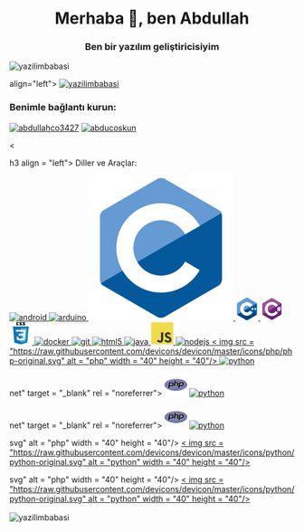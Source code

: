 <h1 align="center">Merhaba 👋, ben Abdullah</h1>
<h3 align="center">Ben bir yazılım geliştiricisiyim</h3>

<p align="left"> <img src="https ://komarev.com/ghpvc/?username=yazilimbabasi&label=Profile%20views&color=0e75b6&style=flat" alt="yazilimbabasi" /> </p> <p

align="left"> <a href="https:// github.com/ryo-ma/github-profile-trophy"><img src="https://github-profile-trophy.vercel.app/?username=yazilimbabasi" alt="yazilimbabasi" /></a> </p>

<h3 align="left">Benimle bağlantı kurun:</h3>
<p align="left">
<a href="https://twitter.com/abdullahco3427" target = "boş"><img align = "center" src = "https://raw.githubusercontent.com/rahuldkjain/github-profile-readme-generator/master/src/images/icons/Social/ twitter.svg" alt = "abdullahco3427" height = "30" genişlik = "40" /></a>
<a href = "https://instagram.com/abducoskun" target = "blank"><img align = "center" src = "https://raw.githubusercontent.com/rahuldkjain/github-profile-readme-generator /master/src/images/icons/Social/instagram.svg" alt = "abducoskun" height = "30" width = "40" /></a> </p>
<

h3 align = "left"> Diller ve Araçlar:</h3>
<p align = "left"> <a href = "https://developer.android.com" target = "_blank" rel = "noreferrer"> <img src = "https://raw.githubusercontent.com/devicons /devicon/master/icons/android/android-original-wordmark.svg" alt = "android" width = "40" height = "40"/> </a> <a href = "https://www.arduino .cc/" target = "_blank" rel = "noreferrer"> <img src = "https://cdn.worldvectorlogo.com/logos/arduino-1.svg" alt = "arduino" width = "40" yükseklik = "40"/> </a> <a href = "https://www.cprogramming.com/" target = "_blank" rel = "noreferrer"> <img src = "https://raw.githubusercontent.com/devicons/devicon/master/icons/c/c-original.svg" alt = "c" genişlik = "40" yükseklik = "40"/> </a> <a href = "https:// www.w3schools.com/cpp/" target = "_blank" rel = "noreferrer"> <img src = "https://raw.githubusercontent.com/devicons/devicon/master/icons/cplusplus/cplusplus-original.svg " alt = "cplusplus" width = "40" height = "40"/> </a> <a href = "https://www.w3schools.com/cs/" target = "_blank" rel = "noreferrer" > <img src="https://raw.githubusercontent.com/devicons/devicon/master/icons/csharp/csharp-original.svg" alt = "csharp" width = "40" height = "40"/> </a> <a href = "https://www.w3schools.com/css/" target = "_blank" rel = "noreferrer" "> <img src = "https://raw.githubusercontent.com/devicons/devicon/master/icons/css3/css3-original-wordmark.svg" alt = "css3" width = "40" yükseklik = "40" /> </a> <a href = "https://www.docker.com/" target = "_blank" rel = "noreferrer"> <img src = "https://raw.githubusercontent.com/devicons/ devicon/master/icons/docker/docker-original-wordmark.svg" alt = "docker" width = "40" height = "40"/> </a> <a href = "https://git-scm.com/" target = "_blank" rel = "noreferrer"> <img src = "https://www.vectorlogo.zone/logos/git-scm/git-scm-icon.svg" alt = "git" width= "40" yükseklik = "40"/> </a> <a href = "https://www.w3.org/html/" target = "_blank" rel = "noreferrer"> <img src = "https: //raw.githubusercontent.com/devicons/devicon/master/icons/html5/html5-original-wordmark.svg" alt = "html5" genişlik = "40" yükseklik = "40"/> </a> <a href ="https://www.java.com" target = "_blank" rel = "noreferrer"> <img src = "https://raw.githubusercontent.com/devicons/devicon/master/icons/java/java- orijinal.svg" alt = "java" width = "40" height = "40"/> </a> <a href = "https://developer.mozilla.org/en-US/docs/Web/JavaScript" target= "_blank" rel = "noreferrer"> <img src = "https://raw.githubusercontent.com/devicons/devicon/master/icons/javascript/javascript-original.svg" alt = "javascript" width = "40" height = "40"/> </a> <a href = "https://nodejs.org" target = "_blank" rel = "noreferrer"> <img src = "https://raw.githubusercontent.com/ devicons/devicon/master/icons/nodejs/nodejs-orijinal-kelime işareti.svg" alt = "nodejs" width = "40" height = "40"/> </a> <a href = "https://www.php.net" target = "_blank" rel = "noreferrer"> < img src = "https://raw.githubusercontent.com/devicons/devicon/master/icons/php/php-original.svg" alt = "php" width = "40" height = "40"/> </a > <a href = "https://www.python.org" target = "_blank" rel = "noreferrer"> <img src = "https://raw.githubusercontent.com/devicons/devicon/master/icons/ python/python-original.svg" alt = "python" width = "40" height = "40"/> </a> </p>net" target = "_blank" rel = "noreferrer"> <img src = "https://raw.githubusercontent.com/devicons/devicon/master/icons/php/php-original.svg" alt = "php" genişlik ="40" height = "40"/> </a> <a href = "https://www.python.org" target = "_blank" rel = "noreferrer"> <img src = "https:// raw.githubusercontent.com/devicons/devicon/master/icons/python/python-original.svg" alt = "python" width = "40" height = "40"/> </a> </p>net" target = "_blank" rel = "noreferrer"> <img src = "https://raw.githubusercontent.com/devicons/devicon/master/icons/php/php-original.svg" alt = "php" genişlik ="40" height = "40"/> </a> <a href = "https://www.python.org" target = "_blank" rel = "noreferrer"> <img src = "https:// raw.githubusercontent.com/devicons/devicon/master/icons/python/python-original.svg" alt = "python" width = "40" height = "40"/> </a> </p>svg" alt = "php" width = "40" height = "40"/> </a> <a href = "https://www.python.org" target = "_blank" rel = "noreferrer"> < img src = "https://raw.githubusercontent.com/devicons/devicon/master/icons/python/python-original.svg" alt = "python" width = "40" height = "40"/> </a > </p>svg" alt = "php" width = "40" height = "40"/> </a> <a href = "https://www.python.org" target = "_blank" rel = "noreferrer"> < img src = "https://raw.githubusercontent.com/devicons/devicon/master/icons/python/python-original.svg" alt = "python" width = "40" height = "40"/> </a > </p>

<p><img align = "center" src = "https://github-readme-stats.vercel.app/api/top-langs?username=yazilimbabasi&show_icons=true&locale=en&layout=compact" alt = "yazilimbabasi" /> </p>
